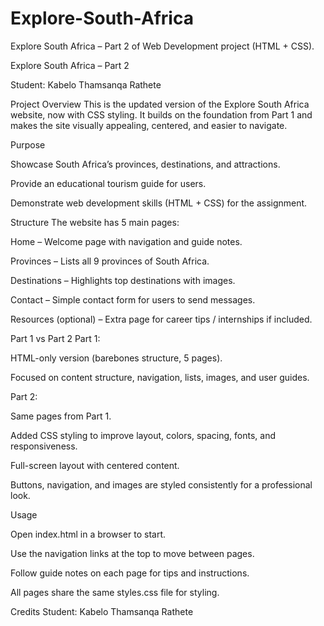 # Explore-South-Africa
Explore South Africa – Part 2 of Web Development project (HTML + CSS).

Explore South Africa – Part 2

Student: Kabelo Thamsanqa Rathete

Project Overview
This is the updated version of the Explore South Africa website, now with CSS styling. It builds on the foundation from Part 1 and makes the site visually appealing, centered, and easier to navigate.

Purpose

Showcase South Africa’s provinces, destinations, and attractions.

Provide an educational tourism guide for users.

Demonstrate web development skills (HTML + CSS) for the assignment.

Structure
The website has 5 main pages:

Home – Welcome page with navigation and guide notes.

Provinces – Lists all 9 provinces of South Africa.

Destinations – Highlights top destinations with images.

Contact – Simple contact form for users to send messages.

Resources (optional) – Extra page for career tips / internships if included.

Part 1 vs Part 2
Part 1:

HTML-only version (barebones structure, 5 pages).

Focused on content structure, navigation, lists, images, and user guides.

Part 2:

Same pages from Part 1.

Added CSS styling to improve layout, colors, spacing, fonts, and responsiveness.

Full-screen layout with centered content.

Buttons, navigation, and images are styled consistently for a professional look.

Usage

Open index.html in a browser to start.

Use the navigation links at the top to move between pages.

Follow guide notes on each page for tips and instructions.

All pages share the same styles.css file for styling.

Credits
Student: Kabelo Thamsanqa Rathete
